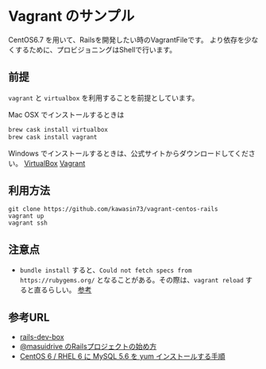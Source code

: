 # Vagrant のサンプル

CentOS6.7 を用いて、Railsを開発したい時のVagrantFileです。
より依存を少なくするために、プロビジョニングはShellで行います。

## 前提

`vagrant` と `virtualbox` を利用することを前提としています。

Mac OSX でインストールするときは

```bash
brew cask install virtualbox
brew cask install vagrant
```

Windows でインストールするときは、公式サイトからダウンロードしてください。
[VirtualBox](https://www.virtualbox.org/)
[Vagrant](https://www.vagrantup.com/downloads.html)

## 利用方法

```
git clone https://github.com/kawasin73/vagrant-centos-rails
vagrant up
vagrant ssh
```

## 注意点

- `bundle install` すると、`Could not fetch specs from https://rubygems.org/` となることがある。その際は、`vagrant reload` すると直るらしい。 [参考](http://qiita.com/roki1801/items/1665709a66ceb94987ea)

## 参考URL

- [rails-dev-box](https://github.com/rails/rails-dev-box)
- [@masuidrive のRailsプロジェクトの始め方](http://qiita.com/masuidrive/items/0e0e5294bc2dc81a52c2)
- [CentOS 6 / RHEL 6 に MySQL 5.6 を yum インストールする手順](http://weblabo.oscasierra.net/installing-mysql-rhel6-with-yum/)
